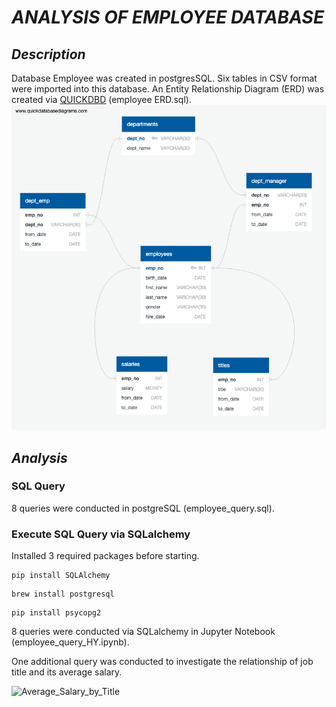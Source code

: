 # **_ANALYSIS OF EMPLOYEE DATABASE_**
## **_Description_**
Database Employee was created in postgresSQL. Six tables in CSV format were imported into this database. An Entity Relationship Diagram (ERD) was created via [QUICKDBD](https://www.quickdatabasediagrams.com/) (employee ERD.sql).
![ERD](https://github.com/hanyang2019/Project_Employee_Data-_Base/blob/master/employee%20ERD.png?raw=true)
## **_Analysis_**
### **SQL Query**
8 queries were conducted in postgreSQL (employee_query.sql).

### **Execute SQL Query via SQLalchemy**
Installed 3 required packages before starting.
```
pip install SQLAlchemy
```
```
brew install postgresql
```
```
pip install psycopg2
````
8 queries were conducted via SQLalchemy in Jupyter Notebook (employee_query_HY.ipynb).

One additional query was conducted to investigate the relationship of job title and its average salary.

![Average_Salary_by_Title](https://github.com/hanyang2019/Project_Employee_Data-_Base/blob/master/Average_Salary_by_Title.png?raw=true)
